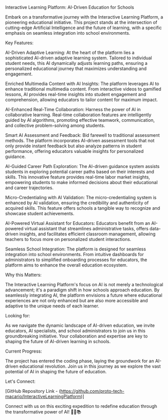 Interactive Learning Platform: AI-Driven Education for Schools

Embark on a transformative journey with the Interactive Learning Platform, a pioneering educational initiative. This project stands at the intersection of cutting-edge Artificial Intelligence and the future of learning, with a specific emphasis on seamless integration into school environments.

Key Features:

AI-Driven Adaptive Learning: At the heart of the platform lies a sophisticated AI-driven adaptive learning system. Tailored to individual student needs, this AI dynamically adjusts learning paths, ensuring a personalized educational journey that maximizes understanding and engagement.

Enriched Multimedia Content with AI Insights: The platform leverages AI to enhance traditional multimedia content. From interactive videos to gamified lessons, AI provides real-time insights into student engagement and comprehension, allowing educators to tailor content for maximum impact.

AI-Enhanced Real-Time Collaboration: Harness the power of AI in collaborative learning. Real-time collaboration features are intelligently guided by AI algorithms, promoting effective teamwork, communication, and collective problem-solving among students.

Smart AI Assessment and Feedback: Bid farewell to traditional assessment methods. The platform incorporates AI-driven assessment tools that not only provide instant feedback but also analyze patterns in student performance, offering educators valuable insights for personalized guidance.

AI-Guided Career Path Exploration: The AI-driven guidance system assists students in exploring potential career paths based on their interests and skills. This innovative feature provides real-time labor market insights, empowering students to make informed decisions about their educational and career trajectories.

Micro-Credentialing with AI Validation: The micro-credentialing system is enhanced by AI validation, ensuring the credibility and authenticity of acquired skills. This feature offers schools a tangible way to recognize and showcase student achievements.

AI-Powered Virtual Assistant for Educators: Educators benefit from an AI-powered virtual assistant that streamlines administrative tasks, offers data-driven insights, and facilitates efficient classroom management, allowing teachers to focus more on personalized student interactions.

Seamless School Integration: The platform is designed for seamless integration into school environments. From intuitive dashboards for administrators to simplified onboarding processes for educators, the platform aims to enhance the overall education ecosystem.

Why this Matters:

The Interactive Learning Platform's focus on AI is not merely a technological advancement; it's a paradigm shift in how schools approach education. By seamlessly integrating AI, the platform envisions a future where educational experiences are not only enhanced but are also more accessible and adaptive to the unique needs of each learner.

Looking for:

As we navigate the dynamic landscape of AI-driven education, we invite educators, AI specialists, and school administrators to join us in this groundbreaking initiative. Your collaboration and expertise are key to shaping the future of AI-driven learning in schools.

Current Progress:

The project has entered the coding phase, laying the groundwork for an AI-driven educational revolution. Join us in this journey as we explore the vast potential of AI in shaping the future of education.

Let's Connect:

[GitHub Repository Link - (https://github.com/proto-tech-macario/InteractiveLearningPlatform)]

Connect with us on this exciting expedition to redefine education through the transformative power of AI! 🚀🤖📚
